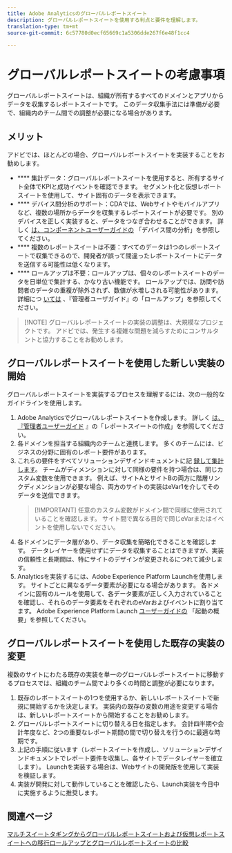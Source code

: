 ```yaml
---
title: Adobe Analyticsのグローバルレポートスイート
description: グローバルレポートスイートを使用する利点と要件を理解します。
translation-type: tm+mt
source-git-commit: 6c57780d0ecf65669c1a5306dde267f6e48f1cc4

---
```



# グローバルレポートスイートの考慮事項

グローバルレポートスイートは、組織が所有するすべてのドメインとアプリからデータを収集するレポートスイートです。 このデータ収集手法には準備が必要で、組織内のチーム間での調整が必要になる場合があります。

## メリット

アドビでは、ほとんどの場合、グローバルレポートスイートを実装することをお勧めします。

* **** 集計データ：グローバルレポートスイートを使用すると、所有するサイト全体でKPIと成功イベントを確認できます。 セグメント化と仮想レポートスイートを使用して、サイト固有のデータを表示できます。
* **** デバイス間分析のサポート：CDAでは、Webサイトやモバイルアプリなど、複数の場所からデータを収集するレポートスイートが必要です。 別のデバイスを正しく実装すると、データをつなぎ合わせることができます。 詳しく [は、コンポーネントユーザーガイドの](../../components/cda/cda-home.md) 「デバイス間の分析」を参照してください。
* **** 複数のレポートスイートは不要：すべてのデータは1つのレポートスイートで収集できるので、開発者が誤って間違ったレポートスイートにデータを送信する可能性は低くなります。
* **** ロールアップは不要：ロールアップは、個々のレポートスイートのデータを日単位で集計する、かなり古い機能です。 ロールアップでは、訪問や訪問者のデータの重複が除外されず、数値が水増しされる可能性があります。 詳細につ [いては](../../admin/c-manage-report-suites/rollup-report-suite.md) 、『管理者ユーザガイド』の「ロールアップ」を参照してください。

> [!NOTE] グローバルレポートスイートの実装の調整は、大規模なプロジェクトです。 アドビでは、発生する複雑な問題を減らすためにコンサルタントと協力することをお勧めします。

## グローバルレポートスイートを使用した新しい実装の開始

グローバルレポートスイートを実装するプロセスを理解するには、次の一般的なガイドラインを使用します。

1. Adobe Analyticsでグローバルレポートスイートを作成します。 詳しく [は、『管理者ユーザーガイド](../../admin/admin-console/create-report-suite.md) 』の「レポートスイートの作成」を参照してください。
2. 各ドメインを担当する組織内のチームと連携します。 多くのチームには、ビジネスの分野に固有のレポート要件があります。
3. これらの要件をすべてソリューションデザインドキュメントに記 [録して集計します](solution-design.md)。 チームがディメンションに対して同様の要件を持つ場合は、同じカスタム変数を使用できます。 例えば、サイトAとサイトBの両方に階層リンクディメンションが必要な場合、両方のサイトの実装はeVar1を介してそのデータを送信できます。
   > [!IMPORTANT] 任意のカスタム変数がドメイン間で同様に使用されていることを確認します。 サイト間で異なる目的で同じeVarまたはイベントを使用しないでください。
4. 各ドメインにデータ層があり、データ収集を簡略化できることを確認します。 データレイヤーを使用せずにデータを収集することはできますが、実装の信頼性と長期間は、特にサイトのデザインが変更されるにつれて減少します。
5. Analyticsを実装するには、Adobe Experience Platform Launchを使用します。 サイトごとに異なるデータ要素が必要になる場合があります。 各ドメインに固有のルールを使用して、各データ要素が正しく入力されていることを確認し、それらのデータ要素をそれぞれのeVarおよびイベントに割り当てます。 Adobe Experience Platform Launch [ユーザーガイドの](https://docs.adobe.com/content/help/en/launch/using/overview.html) 「起動の概要」を参照してください。

## グローバルレポートスイートを使用した既存の実装の変更

複数のサイトにわたる既存の実装を単一のグローバルレポートスイートに移動するプロセスでは、組織のチーム間でより多くの時間と調整が必要になります。

1. 既存のレポートスイートの1つを使用するか、新しいレポートスイートで新規に開始するかを決定します。 実装内の既存の変数の用途を変更する場合は、新しいレポートスイートから開始することをお勧めします。
2. グローバルレポートスイートに切り替える日を指定します。 会計四半期や会計年度など、2つの重要なレポート期間の間で切り替えを行うのに最適な時期です。
3. 上記の手順に従います（レポートスイートを作成し、ソリューションデザインドキュメントでレポート要件を収集し、各サイトでデータレイヤーを確立します）。 Launchを実装する場合は、Webサイトの開発版を使用して実装を検証します。
4. 実装が開発に対して動作していることを確認したら、Launch実装を今日中に実施するように推奨します。

## 関連ページ

[マルチスイートタギングからグローバルレポートスイートおよび仮想レポートスイートへの移行ロールアップ](../../components/vrs/vrs-considerations.md)[とグローバルレポートスイートの比較](../../admin/c-manage-report-suites/rollup-report-suite.md)